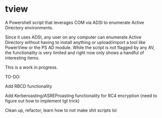 # tview
A Powershell script that leverages COM via ADSI to enumerate Active Directory environments.

Since it uses ADSI, any user on any computer can enumerate Active Directory without having to install anything or upload/import a tool like PowerView or the PS AD module. While the script is not flagged by any AV, the functionality is very limited and right now only shows a handful of interesting items.

This is a work in progress.

TO-DO:

Add RBCD functionality

Add Kerberoasting/ASREProasting functionality for RC4 encryption (need to figure out how to implement tgt trick)

Clean up, refactor, learn how to not make shit scripts lol
